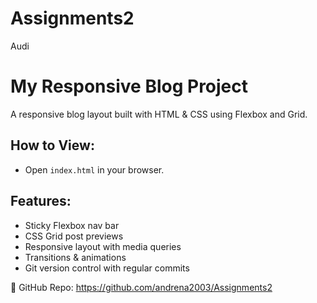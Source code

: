 # Assignments2
Audi
# My Responsive Blog Project

A responsive blog layout built with HTML & CSS using Flexbox and Grid.

## How to View:
- Open `index.html` in your browser.

## Features:
- Sticky Flexbox nav bar
- CSS Grid post previews
- Responsive layout with media queries
- Transitions & animations
- Git version control with regular commits

🔗 GitHub Repo: 
https://github.com/andrena2003/Assignments2